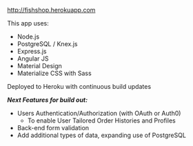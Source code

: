 http://fishshop.herokuapp.com

This app uses:
- Node.js
- PostgreSQL / Knex.js
- Express.js
- Angular JS
- Material Design
- Materialize CSS with Sass

Deployed to Heroku with continuous build updates

***Next Features for build out:***
- Users Authentication/Authorization (with OAuth or Auth0)
  - To enable User Tailored Order Histories and Profiles
- Back-end form validation
- Add additional types of data, expanding use of PostgreSQL
